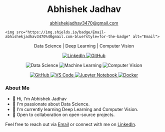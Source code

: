 <h1 align="center">Abhishek Jadhav</h1>

<p align="center">
  <a href="mailto:abhishekjadhav3470@gmail.com">abhishekjadhav3470@gmail.com</a>
</p>

    <img src="https://img.shields.io/badge/Email-abhishekjadhav3470%40gmail.com-blue?style=for-the-badge" alt="Email">
  </a>
</p>

<p align="center">Data Science | Deep Learning | Computer Vision</p>

<p align="center">
  <a href="https://www.linkedin.com/in/your-linkedin-profile/">
    <img src="https://img.shields.io/badge/LinkedIn-Connect-0077B5?style=for-the-badge" alt="LinkedIn">
  </a>
  <a href="https://github.com/abhishekjadhav3470">
    <img src="https://img.shields.io/badge/GitHub-Follow-181717?style=for-the-badge" alt="GitHub">
  </a>
</p>

<p align="center">
  <img src="https://img.shields.io/badge/Data%20Science-Enthusiast-brightgreen?style=for-the-badge" alt="Data Science">
  <img src="https://img.shields.io/badge/Machine%20Learning-Practitioner-brightgreen?style=for-the-badge" alt="Machine Learning">
  <img src="https://img.shields.io/badge/Computer%20Vision-Enthusiast-brightgreen?style=for-the-badge" alt="Computer Vision">
</p>

<p align="center">
  <a href="https://github.com/">
    <img src="https://img.shields.io/badge/GitHub-Profile-181717?style=for-the-badge" alt="GitHub">
  </a>
  <a href="https://code.visualstudio.com/">
    <img src="https://img.shields.io/badge/VS%20Code-User-007ACC?style=for-the-badge" alt="VS Code">
  </a>
  <a href="https://jupyter.org/">
    <img src="https://img.shields.io/badge/Jupyter-Notebook-F37626?style=for-the-badge" alt="Jupyter Notebook">
  </a>
  <a href="https://www.docker.com/">
    <img src="https://img.shields.io/badge/Docker-Enthusiast-2496ED?style=for-the-badge" alt="Docker">
  </a>
</p>

### About Me

- 👋 Hi, I'm Abhishek Jadhav
- 👀 I'm passionate about Data Science.
- 🌱 I'm currently learning Deep Learning and Computer Vision.
- 💼 Open to collaboration on open-source projects.

Feel free to reach out via [Email](mailto:abhishekjadhav3470@gmail.com) or connect with me on [LinkedIn](https://www.linkedin.com/in/your-linkedin-profile/).

<!-- You can further customize and add more sections as needed. -->
